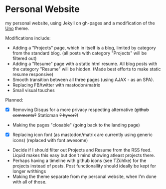 # Personal Website
my personal website, using Jekyll on gh-pages and a modification of the [Uno](https://github.com/joshgerdes/jekyll-uno) theme.

Modifications include: 


- Adding a "Projects" page, which in itself is a blog, limited by category from the standard blog. (all posts with category "Projects" will be filtered out)
- Adding a "Resume" page with a static html resume. All blog posts with the category "Resume" will be hidden. (Made best efforts to make static resume responsive)
- Smooth transition between all three pages (using AJAX - as an SPA).
- Replacing FB/twitter with mastodon/matrix
- Small visual touches

Planned:

- [x] Removing Disqus for a more privacy respecting alternative (~~github comments?~~ Staticman ~~? hyvor?~~)
- Making the pages "closable" (going back to the landing page)
- [x] Replacing icon font (as mastodon/matrix are currently using generic icons) (replaced with font awesome)
- Decide if I should filter out Projects and Resume from the RSS feed. Liquid makes this easy but don't mind showing atleast projects there.
- Perhaps having a timeline with github icons (see TZühlke) for the projects instead of posts. Post functionallity should ideally be kept for longer writhings
- Making the theme separate from my personal website, when I'm done with all of those. 

